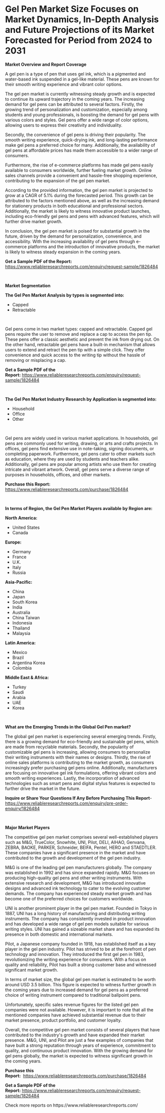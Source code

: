 <p><h1>Gel Pen Market Size Focuses on Market Dynamics, In-Depth Analysis and Future Projections of its Market Forecasted for Period from 2024 to 2031</h1></p><p><strong>Market Overview and Report Coverage</strong></p>
<p><p>A gel pen is a type of pen that uses gel ink, which is a pigmented and water-based ink suspended in a gel-like material. These pens are known for their smooth writing experience and vibrant color options.</p><p>The gel pen market is currently witnessing steady growth and is expected to continue its upward trajectory in the coming years. The increasing demand for gel pens can be attributed to several factors. Firstly, the growing trend of personalization and customization, especially among students and young professionals, is boosting the demand for gel pens with various colors and styles. Gel pens offer a wide range of color options, allowing users to express their creativity and individuality.</p><p>Secondly, the convenience of gel pens is driving their popularity. The smooth writing experience, quick-drying ink, and long-lasting performance make gel pens a preferred choice for many. Additionally, the availability of gel pens at affordable prices has made them accessible to a wider range of consumers.</p><p>Furthermore, the rise of e-commerce platforms has made gel pens easily available to consumers worldwide, further fueling market growth. Online sales channels provide a convenient and hassle-free shopping experience, contributing to the expansion of the gel pen market.</p><p>According to the provided information, the gel pen market is projected to grow at a CAGR of 5.1% during the forecasted period. This growth can be attributed to the factors mentioned above, as well as the increasing demand for stationery products in both educational and professional sectors. Additionally, the market is likely to witness innovative product launches, including eco-friendly gel pens and pens with advanced features, which will further drive market growth.</p><p>In conclusion, the gel pen market is poised for substantial growth in the future, driven by the demand for personalization, convenience, and accessibility. With the increasing availability of gel pens through e-commerce platforms and the introduction of innovative products, the market is likely to witness steady expansion in the coming years.</p></p>
<p><strong>Get a Sample PDF of the Report:</strong> <a href="https://www.reliableresearchreports.com/enquiry/request-sample/1826484">https://www.reliableresearchreports.com/enquiry/request-sample/1826484</a></p>
<p>&nbsp;</p>
<p><strong>Market Segmentation</strong></p>
<p><strong>The Gel Pen Market Analysis by types is segmented into:</strong></p>
<p><ul><li>Capped</li><li>Retractable</li></ul></p>
<p>&nbsp;</p>
<p><p>Gel pens come in two market types: capped and retractable. Capped gel pens require the user to remove and replace a cap to access the pen tip. These pens offer a classic aesthetic and prevent the ink from drying out. On the other hand, retractable gel pens have a built-in mechanism that allows users to extend and retract the pen tip with a simple click. They offer convenience and quick access to the writing tip without the hassle of removing or misplacing a cap.</p></p>
<p><strong>Get a Sample PDF of the Report:</strong>&nbsp;<a href="https://www.reliableresearchreports.com/enquiry/request-sample/1826484">https://www.reliableresearchreports.com/enquiry/request-sample/1826484</a></p>
<p>&nbsp;</p>
<p><strong>The Gel Pen Market Industry Research by Application is segmented into:</strong></p>
<p><ul><li>Household</li><li>Office</li><li>Other</li></ul></p>
<p>&nbsp;</p>
<p><p>Gel pens are widely used in various market applications. In households, gel pens are commonly used for writing, drawing, or arts and crafts projects. In offices, gel pens find extensive use in note-taking, signing documents, or completing paperwork. Furthermore, gel pens cater to other markets such as education, where they are used by students and teachers alike. Additionally, gel pens are popular among artists who use them for creating intricate and vibrant artwork. Overall, gel pens serve a diverse range of purposes in households, offices, and other markets.</p></p>
<p><strong>Purchase this Report:</strong>&nbsp; <a href="https://www.reliableresearchreports.com/purchase/1826484">https://www.reliableresearchreports.com/purchase/1826484</a></p>
<p>&nbsp;</p>
<p><strong>In terms of Region, the Gel Pen Market Players available by Region are:</strong></p>
<p>
    <p> <strong> North America: </strong>
        <ul>
            <li>United States</li>
            <li>Canada</li>
        </ul>
        </p> 
    <p> <strong> Europe: </strong>
        <ul>
            <li>Germany</li>
            <li>France</li>
            <li>U.K.</li>
            <li>Italy</li>
            <li>Russia</li>
        </ul>
        </p> 
    <p> <strong> Asia-Pacific: </strong>
        <ul>
            <li>China</li>
            <li>Japan</li>
            <li>South Korea</li>
            <li>India</li>
            <li>Australia</li>
            <li>China Taiwan</li>
            <li>Indonesia</li>
            <li>Thailand</li>
            <li>Malaysia</li>
        </ul>
        </p> 
    <p> <strong> Latin America: </strong>
        <ul>
            <li>Mexico</li>
            <li>Brazil</li>
            <li>Argentina Korea</li>
            <li>Colombia</li>
        </ul>
        </p> 
    <p> <strong> Middle East & Africa: </strong>
        <ul>
            <li>Turkey</li>
            <li>Saudi</li>
            <li>Arabia</li>
            <li>UAE</li>
            <li>Korea</li>
        </ul>
    </p>
    </p>
<p>&nbsp;</p>
<p><strong>What are the Emerging Trends in the Global Gel Pen market?</strong></p>
<p><p>The global gel pen market is experiencing several emerging trends. Firstly, there is a growing demand for eco-friendly and sustainable gel pens, which are made from recyclable materials. Secondly, the popularity of customizable gel pens is increasing, allowing consumers to personalize their writing instruments with their names or designs. Thirdly, the rise of online sales platforms is contributing to the market growth, as consumers increasingly prefer purchasing gel pens online. Additionally, manufacturers are focusing on innovative gel ink formulations, offering vibrant colors and smooth writing experiences. Lastly, the incorporation of advanced technologies such as smart pens and digital stylus features is expected to further drive the market in the future.</p></p>
<p><strong>Inquire or Share Your Questions If Any Before Purchasing This Report</strong>- <a href="https://www.reliableresearchreports.com/enquiry/pre-order-enquiry/1826484">https://www.reliableresearchreports.com/enquiry/pre-order-enquiry/1826484</a></p>
<p>&nbsp;</p>
<p><strong>Major Market Players</strong></p>
<p><p>The competitive gel pen market comprises several well-established players such as M&G, TrueColor, Snowhite, UNI, Pilot, DELI, AIHAO, Genvana, ZEBRA, BAOKE, PARKER, Schneider, BEIFA, Pentel, HERO and STAEDTLER. These companies have a significant presence in the market and have contributed to the growth and development of the gel pen industry.</p><p>M&G is one of the leading gel pen manufacturers globally. The company was established in 1992 and has since expanded rapidly. M&G focuses on producing high-quality gel pens and other writing instruments. With extensive research and development, M&G has introduced innovative designs and advanced ink technology to cater to the evolving customer demands. The company has experienced steady market growth and has become one of the preferred choices for customers worldwide.</p><p>UNI is another prominent player in the gel pen market. Founded in Tokyo in 1887, UNI has a long history of manufacturing and distributing writing instruments. The company has consistently invested in product innovation and has developed a wide range of gel pen models suitable for various writing styles. UNI has gained a sizeable market share and has expanded its presence in both domestic and international markets.</p><p>Pilot, a Japanese company founded in 1918, has established itself as a key player in the gel pen industry. Pilot has strived to be at the forefront of pen technology and innovation. They introduced the first gel pen in 1983, revolutionizing the writing experience for consumers. With a focus on quality and reliability, Pilot has built a strong customer base and witnessed significant market growth.</p><p>In terms of market size, the global gel pen market is estimated to be worth around USD 3.5 billion. This figure is expected to witness further growth in the coming years due to increased demand for gel pens as a preferred choice of writing instrument compared to traditional ballpoint pens.</p><p>Unfortunately, specific sales revenue figures for the listed gel pen companies were not available. However, it is important to note that all the mentioned companies have achieved substantial revenue due to their market presence, product portfolio, and customer loyalty.</p><p>Overall, the competitive gel pen market consists of several players that have contributed to the industry's growth and have expanded their market presence. M&G, UNI, and Pilot are just a few examples of companies that have built a strong reputation through years of experience, commitment to quality, and continuous product innovation. With the growing demand for gel pens globally, the market is expected to witness significant growth in the coming years.</p></p>
<p><strong>Purchase this Report:</strong>&nbsp;&nbsp;<a href="https://www.reliableresearchreports.com/purchase/1826484">https://www.reliableresearchreports.com/purchase/1826484</a></p>
<p></p>
<p><strong>Get a Sample PDF of the Report:</strong>&nbsp;<a href="https://www.reliableresearchreports.com/enquiry/request-sample/1826484">https://www.reliableresearchreports.com/enquiry/request-sample/1826484</a></p>
<p>Check more reports on https://www.reliableresearchreports.com/</p>
